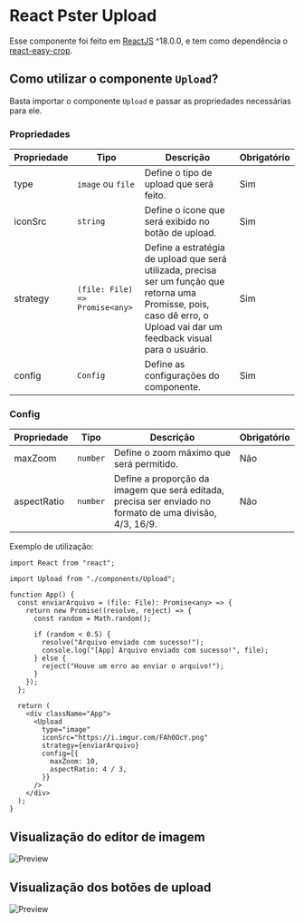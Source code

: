 # React Pster Upload

Esse componente foi feito em [ReactJS](https://reactjs.org/) ^18.0.0, e tem como dependência o [react-easy-crop](https://www.npmjs.com/package/react-easy-crop).

## Como utilizar o componente `Upload`?

Basta importar o componente `Upload` e passar as propriedades necessárias para ele.

### Propriedades

| Propriedade | Tipo                           | Descrição                                                                                                                                                                 | Obrigatório |
| ----------- | ------------------------------ | ------------------------------------------------------------------------------------------------------------------------------------------------------------------------- | ----------- |
| type        | `image` ou `file`              | Define o tipo de upload que será feito.                                                                                                                                   | Sim         |
| iconSrc     | `string`                       | Define o ícone que será exibido no botão de upload.                                                                                                                       | Sim         |
| strategy    | `(file: File) => Promise<any>` | Define a estratégia de upload que será utilizada, precisa ser um função que retorna uma Promisse, pois, caso dê erro, o Upload vai dar um feedback visual para o usuário. | Sim         |
| config      | `Config`                       | Define as configurações do componente.                                                                                                                                    | Sim         |

### Config

| Propriedade | Tipo     | Descrição                                                                                                | Obrigatório |
| ----------- | -------- | -------------------------------------------------------------------------------------------------------- | ----------- |
| maxZoom     | `number` | Define o zoom máximo que será permitido.                                                                 | Não         |
| aspectRatio | `number` | Define a proporção da imagem que será editada, precisa ser enviado no formato de uma divisão, 4/3, 16/9. | Não         |

Exemplo de utilização:

```tsx
import React from "react";

import Upload from "./components/Upload";

function App() {
  const enviarArquivo = (file: File): Promise<any> => {
    return new Promise((resolve, reject) => {
      const random = Math.random();

      if (random < 0.5) {
        resolve("Arquivo enviado com sucesso!");
        console.log("[App] Arquivo enviado com sucesso!", file);
      } else {
        reject("Houve um erro ao enviar o arquivo!");
      }
    });
  };

  return (
    <div className="App">
      <Upload
        type="image"
        iconSrc="https://i.imgur.com/FAh0OcY.png"
        strategy={enviarArquivo}
        config={{
          maxZoom: 10,
          aspectRatio: 4 / 3,
        }}
      />
    </div>
  );
}
```

## Visualização do editor de imagem

![Preview](https://i.imgur.com/FAh0OcY.png)

## Visualização dos botões de upload

![Preview](https://i.imgur.com/l1ZgLmB.png)
